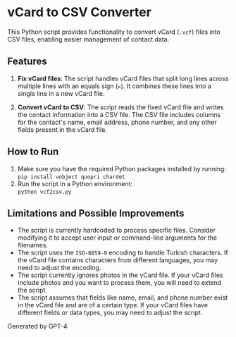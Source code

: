 # vCard to CSV Converter

This Python script provides functionality to convert vCard (`.vcf`) files into CSV files, enabling easier management of contact data.

## Features

1. **Fix vCard files**: The script handles vCard files that split long lines across multiple lines with an equals sign (`=`). It combines these lines into a single line in a new vCard file.

2. **Convert vCard to CSV**: The script reads the fixed vCard file and writes the contact information into a CSV file. The CSV file includes columns for the contact's name, email address, phone number, and any other fields present in the vCard file.

## How to Run

1. Make sure you have the required Python packages installed by running:  
   `pip install vobject quopri chardet`
2. Run the script in a Python environment:  
   `python vcf2csv.py`

## Limitations and Possible Improvements

- The script is currently hardcoded to process specific files. Consider modifying it to accept user input or command-line arguments for the filenames.
- The script uses the `ISO-8859-9` encoding to handle Turkish characters. If the vCard file contains characters from different languages, you may need to adjust the encoding.
- The script currently ignores photos in the vCard file. If your vCard files include photos and you want to process them, you will need to extend the script.
- The script assumes that fields like name, email, and phone number exist in the vCard file and are of a certain type. If your vCard files have different fields or data types, you may need to adjust the script.


Generated by GPT-4
